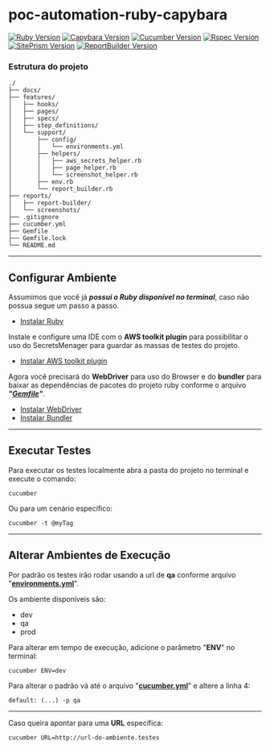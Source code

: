 [ruby-image]: https://img.shields.io/badge/ruby-2.7-red
[ruby-url]: https://www.ruby-lang.org/pt/
[cucumber-image]: https://img.shields.io/badge/cucumber-6.1.0-brightgreen
[cucumber-url]: https://cucumber.io/docs/installation/ruby/
[capybara-image]: https://img.shields.io/badge/capybara-3.35.3-purple
[capybara-url]: https://teamcapybara.github.io/capybara/
[rspec-image]: https://img.shields.io/badge/rspec-3.10.0-red
[rspec-url]: https://rspec.info/documentation/
[site_prism-image]: https://img.shields.io/badge/site_prism-3.7.1-black
[site_prism-url]: https://rdoc.info/gems/site_prism/frames
[report_builder-image]: https://img.shields.io/badge/report_builder-1.9-blue
[report_builder-url]: https://reportbuilder.rajatthareja.com/

# poc-automation-ruby-capybara
[![Ruby Version][ruby-image]][ruby-url]
[![Capybara Version][capybara-image]][capybara-url]
[![Cucumber Version][cucumber-image]][cucumber-url]
[![Rspec Version][rspec-image]][rspec-url]
[![SitePrism Version][site_prism-image]][site_prism-url]
[![ReportBuilder Version][report_builder-image]][report_builder-url]

### Estrutura do projeto
```
./
├── docs/
├── features/
│   ├── hooks/
│   ├── pages/
│   ├── specs/
│   ├── step_definitions/
│   └── support/
│       ├── config/
│       │   └── environments.yml
│       ├── helpers/
│       │   ├── aws_secrets_helper.rb
│       │   ├── page_helper.rb
│       │   └── screenshot_helper.rb
│       ├── env.rb
│       └── report_builder.rb
├── reports/
│   ├── report-builder/
│   └── screenshots/
├── .gitignore
├── cucumber.yml
├── Gemfile
├── Gemfile.lock
└── README.md
```


---
## Configurar Ambiente
Assumimos que você já ***possui o Ruby disponível no terminal***, caso não possua segue um passo a passo.
* [Instalar Ruby](docs/config-env/install-ruby.md)

Instale e configure uma IDE com o **AWS toolkit plugin** para possibilitar o uso do SecretsMenager para guardar as massas de testes do projeto.
* [Instalar AWS toolkit plugin](docs/config-env/install-aws-toolkit-plugin.md)
  
Agora você precisará do **WebDriver** para uso do Browser e do **bundler** para baixar as dependências de pacotes do projeto ruby conforme o arquivo ***"[Gemfile](Gemfile)"***.
* [Instalar WebDriver](docs/config-env/install-webdriver.md)
* [Instalar Bundler](docs/config-env/install-bundler.md)


---
## Executar Testes
Para executar os testes localmente abra a pasta do projeto no terminal e execute o comando:
```
cucumber
```
Ou para um cenário específico:
```
cucumber -t @myTag
```


---
## Alterar Ambientes de Execução
Por padrão os testes irão rodar usando a url de **qa** conforme arquivo "**[environments.yml](features/support/config/environments.yml)**".

Os ambiente disponíveis são:
- dev
- qa
- prod

Para alterar em tempo de execução, adicione o parâmetro "**ENV**" no terminal:
```
cucumber ENV=dev
```
Para alterar o padrão vá até o arquivo "**[cucumber.yml](cucumber.yml)**" e altere a linha 4:
```
default: (...) -p qa
```

---
Caso queira apontar para uma **URL** específica:
```
cucumber URL=http://url-do-ambiente.testes
```

